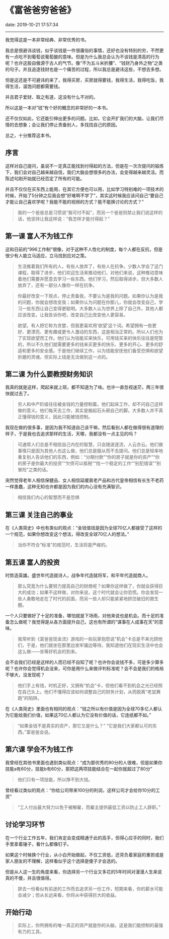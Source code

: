 # 《富爸爸穷爸爸》
date: 2019-10-21 17:57:34

---

我觉得这是一本非常经典、非常优秀的书。

我总是很避讳谈钱，似乎谈钱是一件很庸俗的事情，还好也没有特别的穷，不然更有一点吃不到葡萄说葡萄酸的意味。但是为什么我总会认为不谈钱是清高的行为呢？也许这股自傲源于古人的气节。像“不为五斗米折腰”、“钱财乃身外之物”之类的句子。并且追逐钱财也是一个痛苦的过程，所以我总是避讳这些，不想去多想。

但是这还是不可避讳的来了，我得买房，买房就得要钱，我得生活，我得吃饭，我得生活，温饱问题都需要钱。

并且君子爱财、取之有道，这没有什么不对的。

所以这是一本对“钱”有个好的概念的非常好的一本书。

还不仅仅如此，它还能引伸出更多的问题。比如，它会开扩我们的大脑，让我们尽情的去想象；会让我们停止责备别人，多找找自己的原因。

总之，十分推荐这本书。

## 序言

这样对自己提问，虽说不一定真正能找到付得起的方法，但是在一次次提问的锻炼下，我们会对自己越来越自信，我们大脑会想很多的办法，会变得越来越灵活。而陈述句刚开始就已经否定了所有的可能。

并且不仅仅在买东西上能用，在其它方便也可以用，比如学习特别难的一项技术的时候，开始了5分钟之后我会想“好难啊不学了”，其实这时候我应该问自己“要自己才能让自己喜欢学呢？我能不能的视频的方式？能不能换讨论的方式？”

> 我的一个爸爸总是习惯说“我可付不起”，而另一个爸爸则禁止我们说这样的话，他坚持让我这样说：“我怎样才能付得起？”



## 第一课 富人不为钱工作

这和日前的“996工作制”很像，对于这种不人性化的制度，每个人都在反抗，但是很少有人能立马适应，立马找到应对之策。

> 生活推着我们所有的人，有些人放弃了，有些人在抗争。少数人学会了这门课程，取得了进步，他们欢迎生活来推动他们，对他们来说，这种推动意味着他们需要并愿意去学习一些东西。他们学习，然后取得进步。但大多数人放弃了，还有一部分人像你一样在抗争。

> 你最好改变一下观点，停止责备我，不要认为是我的问题。如果你认为是我的问题，你就会想改变我；如果你认为问题在你那儿，你就会改变自己，学习一些东西让自己变得更聪明。大多数人认为世界上除了自己外，其他人都应该改变。让我告诉你吧，改变自己比改变他人更容易。

> 欲望。有人把它称为贪婪，但我更喜欢用‘欲望’这个词。希望拥有一些更好、更漂亮、更有趣或更令人激动的东西，这是相当正常的。所以人们也为了实现欲望而工作。他们认为钱能买来快乐，可用钱买来的快乐往往是短暂的，所以不久他们就需要更多的钱来买更多的快乐、更多的开心、更多的舒适和更多的安全感。于是他们继续工作，以为钱能安抚他们备受恐惧和欲望折磨的灵魂，但实际上钱是无法做到这一点的。


## 第二课 为什么要教授财务知识

我真的就是这样，爬起来就上班，都不知道为了啥。也许一直忽视迷茫，两三年很快就过去了。


> 穷人和中产阶级往往被金钱的力量控制着。他们起床工作，却不问自己这样做的意义。他们每天去工作，其实是搬起石头砸自己的脚。大多数人并不真正懂得钱的意义，因此只能被钱控制。

我现在做的很多事，是因为我不知道自己该干嘛，然后看别人都在做得很有道理的样子，于是我也去追求那样的生活，天哪，我都没有一点主见的吗？

> 可通常人们总是不相信自己内在的智慧，只会随波逐流，人云亦云。他们做事情只是因为其他人也这么做，他们总是服从而不去提问。他们总是轻率地重复别人告诉他们的东西，例如：“分期付款”“你的房子就是你的资产”“你的房子是你最大的投资”“欠债可以抵税”“找一个稳定的工作”“别犯错误”“别冒险”之类的话。

突然觉得老年人相信保健品、女人相信延缓衰老产品和古代皇帝相信有长生不老药一样愚蠢，这种无知也许都是因为我们的内心没有充满智识。

> 相信我们内心的智慧而不是恐惧


## 第三课 关注自己的事业

在《人类简史》中也有类似的观点：“金钱值钱是因为全球70亿人都接受了这样的一个规范，如果你想改变这个想法，得改变全球70亿人的想法。”

> 当你不符合“标准”的规范时，生活将是严峻的。


## 第五课 富人的投资

时势造英雄。盛世年代造就诗人，战争年代造就将军，和平年代造就商人。

> 那么究竟为什么要努力提高自己的财商呢？如果你这样做了，你就会获得巨大的成功；如果不这样做，对你来说，这个时代就会让你恐慌。你会发现一些人勇敢地走在了时代的前面，而另一些人却只能紧紧地抓住破旧的救生圈。

一个人只要做好了十足的准备，哪怕就是下场雨，对他来说也是机会。而十足的准备怎么做呢？我觉得是从各方面提升自己，这也有所谓的“谋事在人成事在天”的意味。

> 我常听到《富爸爸现金流》游戏的一些玩家抱怨说“机会”卡总是不来光顾他们，于是，他们就坐在那里边发牢骚边等待。我知道他们在现实生活中也会这么做——坐等好机会的到来。

会不会我们已经是这样的人而已经不自知了呢？也许你会说钱不多，可是多少算多呢？也许你会觉得机会没来，可你是用什么来做评判标准呢？会不会是我们的格局不够大，没发现呢？

> 他们手上有钱，时机正好，又拥有“机会”卡，但他们看不到机会之光已经照在自己头上。他们不懂得应该如何调整自己的财务计划，从而脱离“老鼠赛跑”的陷阱。

在《人类简史》里面也有相同的观点：“钱之所以有价值是因为全球70多亿人都认为它能给我们价值，如果这70亿人都认为它没有价值的话，它连纸都不如。”

> “如果金钱不是真实的资产，那它又是什么？”
“它是我们大家都认可的东西。”富爸爸会说。


## 第六课 学会不为钱工作

我曾经在其他书里面也遇到类似观点：“成为那优秀的80分的人很难，但是如果你技能a有60分，技能b有60分，那把这两项技能结合在一起你就超过了80分”

> 他们只有一项技能，所以挣不到大钱。

曾经看过类似的观点：“你给公司带来100分的利润，这样公司才会给你10分的工资”

> “工人付出最大努力以免于被解雇，而雇主提供最低工资以防止工人辞职。”


## 讨论学习环节

在一个行业工作五年，我们肯定会变成精通于此的高手，但得心应手的同时，我们手里拿着锤子，看什么都像钉子。

如果这个时候换个行业，从小白开始做起，不仅工资低，还背负着家庭的重担或是家人朋友的不理解，这样看似乎这个选择是傻子才会选的。

但是从人这一生的角度来看，你选择另一个行业又多花的5年时间对漫漫人生来说真的不傻，并且很值得。

> 辞去一份看似有前途的工作而去追求另一份工作，短期来看，你的薪水可能会减少；但从长远来看，你将从中获得巨大的收益。


## 开始行动

> 实际上，你所拥有的唯一真正的资产就是你的头脑，这是我们能控制的最强有力的工具。

